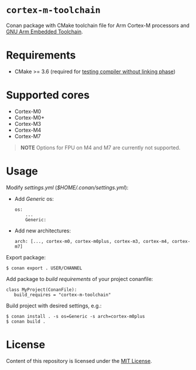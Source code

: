 # `cortex-m-toolchain`

Conan package with CMake toolchain file for Arm Cortex-M processors and [GNU Arm Embedded Toolchain](https://developer.arm.com/open-source/gnu-toolchain/gnu-rm).

# Requirements
* CMake >= 3.6 (required for [testing compiler without linking phase](https://cmake.org/cmake/help/latest/variable/CMAKE_TRY_COMPILE_TARGET_TYPE.html#variable:CMAKE_TRY_COMPILE_TARGET_TYPE))

# Supported cores
* Cortex-M0
* Cortex-M0+
* Cortex-M3
* Cortex-M4
* Cortex-M7

>**NOTE** Options for FPU on M4 and M7 are currently not supported.

# Usage
Modify *settings.yml* (*$HOME/.conan/settings.yml*):
* Add *Generic* os:
    ```
    os:
        ...
        Generic:
    ```
* Add new architectures:
    ```
    arch: [..., cortex-m0, cortex-m0plus, cortex-m3, cortex-m4, cortex-m7]
    ```

Export package:
```
$ conan export . USER/CHANNEL
```

Add package to *build requirements* of your project conanfile:
```
class MyProject(ConanFile):
   build_requires = "cortex-m-toolchain"
```

Build project with desired settings, e.g.:
```
$ conan install . -s os=Generic -s arch=cortex-m0plus
$ conan build .
```

# License
Content of this repository is licensed under the [MIT License](https://github.com/adigie/cortex-m-toolchain/blob/master/LICENSE).